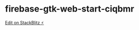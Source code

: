 # firebase-gtk-web-start-ciqbmr

[Edit on StackBlitz ⚡️](https://stackblitz.com/edit/firebase-gtk-web-start-ciqbmr)